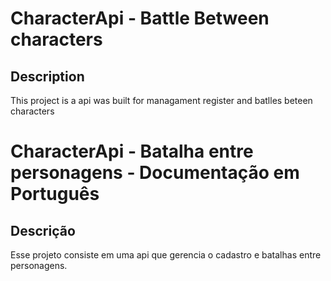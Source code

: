 # CharacterApi - Battle Between characters   

## Description
  This project is a api was built for managament register and batlles beteen characters

# CharacterApi - Batalha entre personagens - Documentação em Português

## Descrição 
  Esse projeto consiste em uma api que gerencia o cadastro e batalhas entre personagens.
